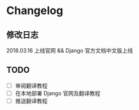 # Changelog


## 修改日志

2018.03.16 上线官网 && Django 官方文档中文版上线

## TODO

- [ ] 审阅翻译教程
- [ ] 在本地部署 Django 官网及翻译教程
- [ ] 推送翻译教程
